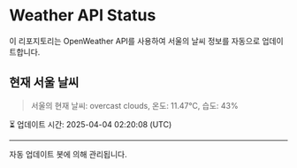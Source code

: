 
# Weather API Status

이 리포지토리는 OpenWeather API를 사용하여 서울의 날씨 정보를 자동으로 업데이트합니다.

## 현재 서울 날씨
> 서울의 현재 날씨: overcast clouds, 온도: 11.47°C, 습도: 43%

⏳ 업데이트 시간: 2025-04-04 02:20:08 (UTC)

---
자동 업데이트 봇에 의해 관리됩니다.
